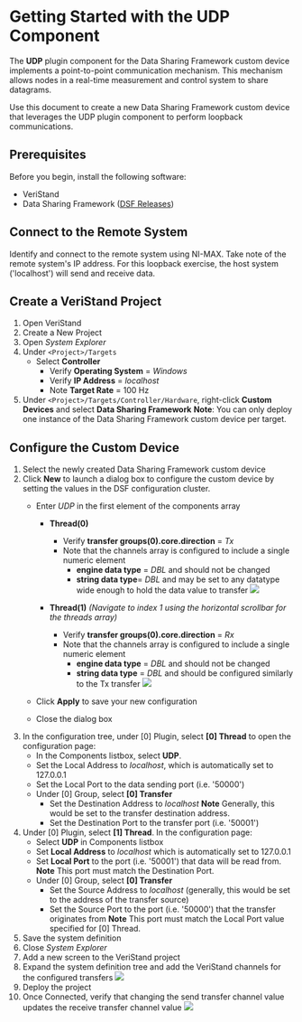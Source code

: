 # Getting Started with the UDP Component
The **UDP** plugin component for the Data Sharing Framework custom device implements a point-to-point communication mechanism. This mechanism allows nodes in a real-time measurement and control system to share datagrams.

Use this document to create a new Data Sharing Framework custom device that leverages the UDP plugin component to perform loopback communications.

## Prerequisites
Before you begin, install the following software:
- VeriStand
- Data Sharing Framework ([DSF Releases](https://github.com/ni/niveristand-data-sharing-framework-custom-device-plugins/releases))

## Connect to the Remote System
Identify and connect to the remote system using NI-MAX. Take note of the remote system's IP address. For this loopback exercise, the host system ('localhost') will send and receive data.

## Create a VeriStand Project
1. Open VeriStand
1. Create a New Project
1. Open *System Explorer*
1. Under `<Project>/Targets`
   - Select **Controller**
      - Verify **Operating System** = *Windows*
      - Verify **IP Address** = *localhost*
      - Note **Target Rate** = 100 Hz
1. Under `<Project>/Targets/Controller/Hardware`, right-click **Custom Devices** and select **Data Sharing Framework**
**Note**: You can only deploy one instance of the Data Sharing Framework custom device per target.

## Configure the Custom Device
1. Select the newly created Data Sharing Framework custom device
1. Click **New** to launch a dialog box to configure the custom device by setting the values in the DSF configuration cluster.
   - Enter *UDP* in the first element of the components array
      - **Thread(0)**
         - Verify **transfer groups(0).core.direction** = *Tx*
         - Note that the channels array is configured to include a single numeric element
            - **engine data type** = *DBL* and should not be changed
            - **string data type**= *DBL* and may be set to any datatype wide enough to hold the data value to transfer
            ![](support/ConfigureTxTransfer.png)

       - **Thread(1)** _(Navigate to index 1 using the horizontal scrollbar for the threads array)_
          - Verify **transfer groups(0).core.direction** = *Rx*
         - Note that the channels array is configured to include a single numeric element
            - **engine data type** = *DBL* and should not be changed
            - **string data type** = *DBL* and should be configured similarly to the Tx transfer
            ![](support/ConfigureRxTransfer.png)

    - Click **Apply** to save your new configuration
    - Close the dialog box
1. In the configuration tree, under [0] Plugin, select **[0] Thread** to open the configuration page:
   - In the Components listbox, select **UDP**.
   - Set the Local Address to *localhost*, which is automatically set to 127.0.0.1
   - Set the Local Port to the data sending port (i.e. '50000')
   - Under [0] Group, select **[0] Transfer**
      - Set the Destination Address to *localhost*
      **Note** Generally, this would be set to the transfer destination address.
      - Set the Destination Port to the transfer port (i.e. '50001')
1. Under [0] Plugin, select **[1] Thread**. In the configuration page:
   - Select **UDP** in Components listbox
   - Set **Local Address** to *localhost* which is automatically set to 127.0.0.1
   - Set **Local Port** to the port (i.e. '50001') that data will be read from.
   **Note** This port must match the Destination Port.
   - Under [0] Group, select **[0] Transfer**
      - Set the Source Address to *localhost* (generally, this would be set to the address of the transfer source)
      - Set the Source Port to the port (i.e. '50000') that the transfer originates from
      **Note** This port must match the Local Port value specified for [0] Thread.
1. Save the system definition
1. Close *System Explorer*
1. Add a new screen to the VeriStand project
1. Expand the system definition tree and add the VeriStand channels for the configured transfers
![](support/CreateScreen.png)
1. Deploy the project
1. Once Connected, verify that changing the send transfer channel value updates the receive transfer channel value
![](support/VerifyDataTransfer.png)
